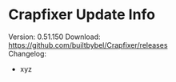 # Crapfixer Update Info

Version: 0.51.150
Download: https://github.com/builtbybel/Crapfixer/releases  
Changelog:
- xyz
